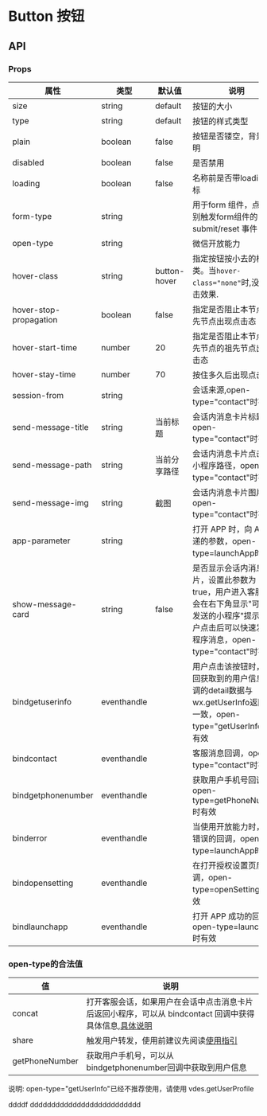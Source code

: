 # Button 按钮
## API
### Props

| 属性                   | 类型        | 默认值       | 说明                                                                                                                                                           |
| ---------------------- | ----------- | ------------ | -------------------------------------------------------------------------------------------------------------------------------------------------------------- |
| size                   | string      | default      | 按钮的大小                                                                                                                                                     |
| type                   | string      | default      | 按钮的样式类型                                                                                                                                                 |
| plain                  | boolean     | false        | 按钮是否镂空，背景色透明                                                                                                                                       |
| disabled               | boolean     | false        | 是否禁用                                                                                                                                                       |
| loading                | boolean     | false        | 名称前是否带loading 图标                                                                                                                                       |
| form-type              | string      |              | 用于form 组件，点击分别触发form组件的submit/reset 事件                                                                                                         |
| open-type              | string      |              | 微信开放能力                                                                                                                                                   |
| hover-class            | string      | button-hover | 指定按钮按小去的样式类。当`hover-class="none"`时,没有点击效果.                                                                                                 |
| hover-stop-propagation | boolean     | false        | 指定是否阻止本节点的祖先节点出现点击态                                                                                                                         |
| hover-start-time       | number      | 20           | 指定是否阻止本节点的祖先节点的祖先节点出现点击态                                                                                                               |
| hover-stay-time        | number      | 70           | 按住多久后出现点击态                                                                                                                                           |
| session-from           | string      |              | 会话来源,open-type="contact"时有效                                                                                                                             |
| send-message-title     | string      | 当前标题     | 会话内消息卡片标题，open-type="contact"时有效                                                                                                                  |
| send-message-path      | string      | 当前分享路径 | 会话内消息卡片点击跳转小程序路径，open-type="contact"时有效                                                                                                    |
| send-message-img       | string      | 截图         | 会话内消息卡片图片，open-type="contact"时有效                                                                                                                  |
| app-parameter          | string      |              | 打开 APP 时，向 APP 传递的参数，open-type=launchApp时有效                                                                                                      |
| show-message-card      | string      | false        | 是否显示会话内消息卡片，设置此参数为 true，用户进入客服会话会在右下角显示"可能要发送的小程序"提示，用户点击后可以快速发送小程序消息，open-type="contact"时有效 |
| bindgetuserinfo        | eventhandle |              | 用户点击该按钮时，会返回获取到的用户信息，回调的detail数据与wx.getUserInfo返回的一致，open-type="getUserInfo"时有效                                            |
| bindcontact            | eventhandle |              | 客服消息回调，open-type="contact"时有效                                                                                                                        |
| bindgetphonenumber     | eventhandle |              | 获取用户手机号回调，open-type=getPhoneNumber时有效                                                                                                             |
| binderror              | eventhandle |              | 当使用开放能力时，发生错误的回调，open-type=launchApp时有效                                                                                                    |
| bindopensetting        | eventhandle |              | 在打开授权设置页后回调，open-type=openSetting时有效                                                                                                            |
| bindlaunchapp          | eventhandle |              | 打开 APP 成功的回调，open-type=launchApp时有效                                                                                                                 |




### open-type的合法值

| 值             | 说明                                                                                                                                                                                                                     |
| -------------- | ------------------------------------------------------------------------------------------------------------------------------------------------------------------------------------------------------------------------ |
| concat         | 打开客服会话，如果用户在会话中点击消息卡片后返回小程序，可以从 bindcontact 回调中获得具体信息,[具体说明](https://developers.weixin.qq.com/miniprogram/dev/framework/open-ability/customer-message/customer-message.html) |
| share          | 触发用户转发，使用前建议先阅读[使用指引](https://developers.weixin.qq.com/miniprogram/dev/framework/open-ability/share.html#%E4%BD%BF%E7%94%A8%E6%8C%87%E5%BC%95)                                                        |
| getPhoneNumber | 获取用户手机号，可以从bindgetphonenumber回调中获取到用户信息                                                                                                                                                             |



说明: open-type="getUserInfo"已经不推荐使用，请使用 vdes.getUserProfile

ddddf
dddddddddddddddddddddddddd





